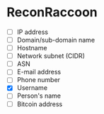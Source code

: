 # ReconRaccoon

- [ ] IP address
- [ ] Domain/sub-domain name
- [ ] Hostname
- [ ] Network subnet (CIDR)
- [ ] ASN
- [ ] E-mail address
- [ ] Phone number
- [X] Username
- [ ] Person's name
- [ ] Bitcoin address
